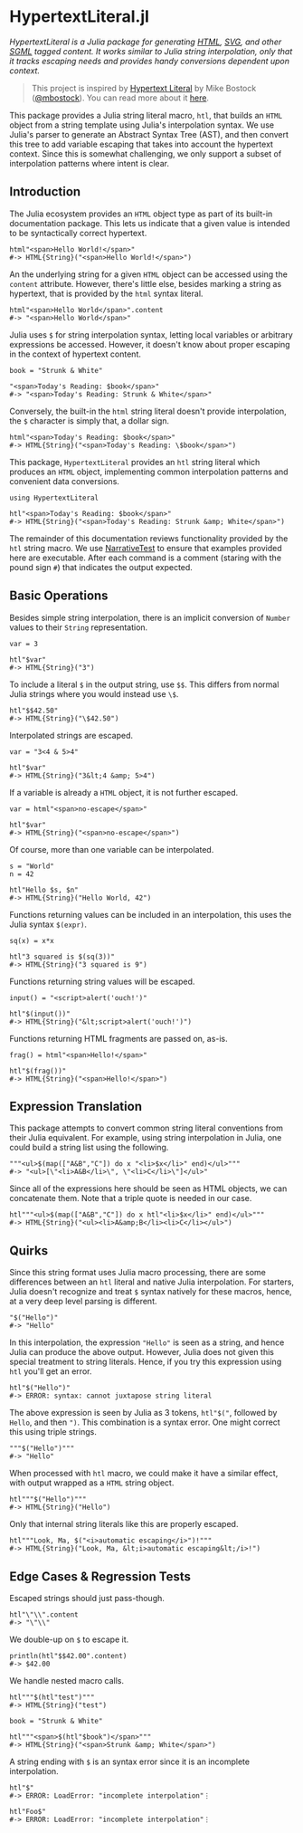 # HypertextLiteral.jl

*HypertextLiteral is a Julia package for generating [HTML][html],
[SVG][svg], and other [SGML][sgml] tagged content. It works similar to
Julia string interpolation, only that it tracks escaping needs and
provides handy conversions dependent upon context.*

> This project is inspired by [Hypertext Literal][htl] by Mike Bostock
> ([@mbostock][@mbostock]). You can read more about it
> [here][observablehq].

This package provides a Julia string literal macro, `htl`, that builds
an `HTML` object from a string template using Julia's interpolation
syntax. We use Julia's parser to generate an Abstract Syntax Tree (AST),
and then convert this tree to add variable escaping that takes into
account the hypertext context. Since this is somewhat challenging, we
only support a subset of interpolation patterns where intent is clear.

## Introduction

The Julia ecosystem provides an `HTML` object type as part of its
built-in documentation package. This lets us indicate that a given
value is intended to be syntactically correct hypertext.

    html"<span>Hello World!</span>"
    #-> HTML{String}("<span>Hello World!</span>")

An the underlying string for a given `HTML` object can be accessed using
the `content` attribute. However, there's little else, besides marking a
string as hypertext, that is provided by the `html` syntax literal.

    html"<span>Hello World</span>".content
    #-> "<span>Hello World</span>"

Julia uses `$` for string interpolation syntax, letting local variables
or arbitrary expressions be accessed. However, it doesn't know about
proper escaping in the context of hypertext content.

    book = "Strunk & White"

    "<span>Today's Reading: $book</span>"
    #-> "<span>Today's Reading: Strunk & White</span>"

Conversely, the built-in the `html` string literal doesn't provide
interpolation, the `$` character is simply that, a dollar sign.

    html"<span>Today's Reading: $book</span>"
    #-> HTML{String}("<span>Today's Reading: \$book</span>")

This package, `HypertextLiteral` provides an `htl` string literal which
produces an `HTML` object, implementing common interpolation patterns
and convenient data conversions.

    using HypertextLiteral

    htl"<span>Today's Reading: $book</span>"
    #-> HTML{String}("<span>Today's Reading: Strunk &amp; White</span>")

The remainder of this documentation reviews functionality provided by
the `htl` string macro. We use [NarrativeTest][nt] to ensure that
examples provided here are executable. After each command is a comment
(staring with the pound sign `#`) that indicates the output expected.

## Basic Operations

Besides simple string interpolation, there is an implicit conversion of
`Number` values to their `String` representation.

    var = 3

    htl"$var"
    #-> HTML{String}("3")

To include a literal `$` in the output string, use `$$`. This differs
from normal Julia strings where you would instead use `\$`.

    htl"$$42.50"
    #-> HTML{String}("\$42.50")

Interpolated strings are escaped.

    var = "3<4 & 5>4"

    htl"$var"
    #-> HTML{String}("3&lt;4 &amp; 5>4")

If a variable is already a `HTML` object, it is not further escaped.

    var = html"<span>no-escape</span>"

    htl"$var"
    #-> HTML{String}("<span>no-escape</span>")

Of course, more than one variable can be interpolated.

    s = "World"
    n = 42

    htl"Hello $s, $n"
    #-> HTML{String}("Hello World, 42")

Functions returning values can be included in an interpolation, this
uses the Julia syntax `$(expr)`.

    sq(x) = x*x

    htl"3 squared is $(sq(3))"
    #-> HTML{String}("3 squared is 9")

Functions returning string values will be escaped.

    input() = "<script>alert('ouch!')"

    htl"$(input())"
    #-> HTML{String}("&lt;script>alert('ouch!')")

Functions returning HTML fragments are passed on, as-is.

    frag() = html"<span>Hello!</span>"

    htl"$(frag())"
    #-> HTML{String}("<span>Hello!</span>")

## Expression Translation

This package attempts to convert common string literal conventions from
their Julia equivalent. For example, using string interpolation in
Julia, one could build a string list using the following.

    """<ul>$(map(["A&B","C"]) do x "<li>$x</li>" end)</ul>"""
    #-> "<ul>[\"<li>A&B</li>\", \"<li>C</li>\"]</ul>"

Since all of the expressions here should be seen as HTML objects, we can
concatenate them. Note that a triple quote is needed in our case.

    htl"""<ul>$(map(["A&B","C"]) do x htl"<li>$x</li>" end)</ul>"""
    #-> HTML{String}("<ul><li>A&amp;B</li><li>C</li></ul>")

## Quirks

Since this string format uses Julia macro processing, there are some
differences between an `htl` literal and native Julia interpolation.
For starters, Julia doesn't recognize and treat `$` syntax natively for
these macros, hence, at a very deep level parsing is different.

    "$("Hello")"
    #-> "Hello"

In this interpolation, the expression `"Hello"` is seen as a string,
and hence Julia can produce the above output. However, Julia does not
given this special treatment to string literals. Hence, if you try this
expression using `htl` you'll get an error.

    htl"$("Hello")"
    #-> ERROR: syntax: cannot juxtapose string literal

The above expression is seen by Julia as 3 tokens, `htl"$("`, followed
by `Hello`, and then `")`. This combination is a syntax error. One might
correct this using triple strings.

    """$("Hello")"""
    #-> "Hello"

When processed with `htl` macro, we could make it have a similar effect,
with output wrapped as a `HTML` string object.

    htl"""$("Hello")"""
    #-> HTML{String}("Hello")

Only that internal string literals like this are properly escaped.

    htl"""Look, Ma, $("<i>automatic escaping</i>")!"""
    #-> HTML{String}("Look, Ma, &lt;i>automatic escaping&lt;/i>!")

## Edge Cases & Regression Tests

Escaped strings should just pass-though.

    htl"\"\\".content
    #-> "\"\\"

We double-up on `$` to escape it.

    println(htl"$$42.00".content)
    #-> $42.00

We handle nested macro calls.

    htl"""$(htl"test")"""
    #-> HTML{String}("test")

    book = "Strunk & White"

    htl"""<span>$(htl"$book")</span>"""
    #-> HTML{String}("<span>Strunk &amp; White</span>")

A string ending with `$` is an syntax error since it is an incomplete
interpolation.

    htl"$"
    #-> ERROR: LoadError: "incomplete interpolation"⋮

    htl"Foo$"
    #-> ERROR: LoadError: "incomplete interpolation"⋮

[nt]: https://github.com/rbt-lang/NarrativeTest.jl
[htl]: https://github.com/observablehq/htl
[@mbostock]: https://github.com/mbostock
[@mattt]: https://github.com/mattt
[names]: https://github.com/NSHipster/HypertextLiteral
[observablehq]: https://observablehq.com/@observablehq/htl
[xml entities]: https://en.wikipedia.org/wiki/List_of_XML_and_HTML_character_entity_references
[named character references]: https://html.spec.whatwg.org/multipage/named-characters.html#named-character-references
[xml]: https://en.wikipedia.org/wiki/XML
[sgml]: https://en.wikipedia.org/wiki/Standard_Generalized_Markup_Language
[svg]: https://en.wikipedia.org/wiki/Scalable_Vector_Graphics
[html]: https://en.wikipedia.org/wiki/HTML
